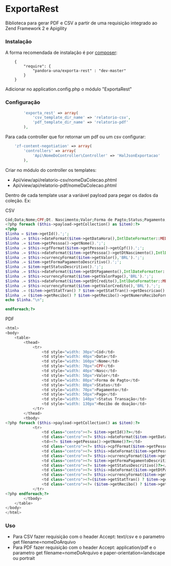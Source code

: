 # ExportaRest

Biblioteca para gerar PDF e CSV a partir de uma requisição integrado ao Zend Framework 2 e Apigility

### Instalação

A forma recomendada de instalação é por [composer](https://getcomposer.org/):
```
    {
        "require": {
        	"pandora-una/exporta-rest" : "dev-master"
        }    
    }
```

Adicionar no application.config.php o módulo "ExportaRest"

### Configuração

```php
		'exporta_rest' => array(
			'csv_template_dir_name' => 'relatorio-csv',
			'pdf_template_dir_name' => 'relatorio-pdf'
		),
```

Para cada controller que for retornar um pdf ou um csv configurar:
```php
    'zf-content-negotiation' => array(
        'controllers' => array(
            'Api\NomeDoController\Controller' => 'HalJsonExportacao'
        ),
```

Criar no módulo do controller os templates:

*	Api/view/api/relatorio-csv/nomeDaColecao.phtml
*	Api/view/api/relatorio-pdf/nomeDaColecao.phtml


Dentro de cada template usar a variável payload para pegar os dados da coleção. Ex:

CSV
```php
Cód;Data;Nome;CPF;Dt. Nascimento;Valor;Forma de Pagto;Status;Pagamento;Pago;Dt. Crédito;Valor Crédito;Status Transação;Recibo de doação
<?php foreach ($this->payload->getCollection() as $item):?>
<?php
$linha = $item->getId().';';
$linha .= $this->dateFormat($item->getDataHora(),IntlDateFormatter::MEDIUM).';';
$linha .= $item->getPessoa()->getNome().';';
$linha .= $this->cpfFormat($item->getPessoa()->getCpf()).';';
$linha .= $this->dateFormat($item->getPessoa()->getDtNascimento(),IntlDateFormatter::MEDIUM) .';';
$linha .= $this->currencyFormat($item->getValor(),'BRL').';';
$linha .= $item->getFormaPagamentoDescritivo().';';
$linha .= $item->getStatusDescritivo().';';
$linha .= $this->dateFormat($item->getDtPagamento(),IntlDateFormatter::MEDIUM).';';
$linha .= $this->currencyFormat($item->getValorPago(),'BRL').';';
$linha .= $this->dateFormat($item->getDtCredito(),IntlDateFormatter::MEDIUM).';';
$linha .= $this->currencyFormat($item->getValorCredito(),'BRL').';';
$linha .= ($item->getStatTran() ? $item->getStatTran()->getDescricao() : '').';';
$linha .= ($item->getRecibo() ? $item->getRecibo()->getNumeroReciboFormatado() : '').';';
echo $linha."\n";

endforeach;?>
```


PDF
```php
<html>
<body>
	<table>
		<thead>
			<tr>
				<td style="width: 30px">Cód</td>
				<td style="width: 40px">Data</td>
				<td style="width: 160px">Nome</td>
				<td style="width: 70px">CPF</td>
				<td style="width: 40px">Nasc</td>				
				<td style="width: 50px">Valor</td>
				<td style="width: 80px">Forma de Pagto</td>
				<td style="width: 80px">Status</td>
				<td style="width: 70px">Pagamento</td>
				<td style="width: 50px">Pago</td>
				<td style="width: 140px">Status Transação</td>
				<td style="width: 130px">Recibo de doação</td>
			</tr>
		</thead>
		<tbody>	
<?php foreach ($this->payload->getCollection() as $item):?>
			<tr>
				<td class="centro"><?= $item->getId()?></td>
				<td class="centro"><?= $this->dateFormat($item->getDataHora(),IntlDateFormatter::SHORT)?></td>
				<td><?= $item->getPessoa()->getNome()?></td>
				<td class="centro"><?= $this->cpfFormat($item->getPessoa()->getCpf())?></td>
				<td class="centro"><?= $this->dateFormat($item->getPessoa()->getDtNascimento(),IntlDateFormatter::SHORT)?></td>
				<td class="centro"><?= $this->currencyFormat($item->getValor(),'BRL') ?></td>
				<td class="centro"><?= $item->getFormaPagamentoDescritivo()?></td>
				<td class="centro"><?= $item->getStatusDescritivo()?></td>
				<td class="centro"><?= $this->dateFormat($item->getDtPagamento(),IntlDateFormatter::SHORT)?></td>
				<td class="centro"><?= $this->currencyFormat($item->getValorPago(),'BRL') ?></td>
				<td class="centro"><?=($item->getStatTran() ? $item->getStatTran()->getDescricao() : '')?></td>
				<td class="centro"><?= ($item->getRecibo() ? $item->getRecibo()->getNumeroReciboFormatado() : '')?>
			</tr>
<?php endforeach;?>
		</tbody>
	</table>	
</body>
</html>
```

### Uso

*	Para CSV fazer requisição com o header Accept: text/csv e o parametro get filename=nomeDoArquivo
*	Para PDF fazer requisição com o header Accept: application/pdf e o parametro get filename=nomeDoArquivo e paper-orientation=landscape ou portrait
